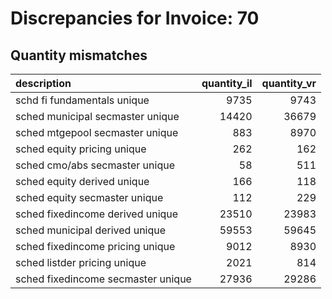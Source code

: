 # Discrepancies for Invoice: 70

## Quantity mismatches

| description                        |   quantity_il |   quantity_vr |
|:-----------------------------------|--------------:|--------------:|
| schd fi fundamentals unique        |          9735 |          9743 |
| sched municipal secmaster unique   |         14420 |         36679 |
| sched mtgepool secmaster unique    |           883 |          8970 |
| sched equity pricing unique        |           262 |           162 |
| sched cmo/abs secmaster unique     |            58 |           511 |
| sched equity derived unique        |           166 |           118 |
| sched equity secmaster unique      |           112 |           229 |
| sched fixedincome derived unique   |         23510 |         23983 |
| sched municipal derived unique     |         59553 |         59645 |
| sched fixedincome pricing unique   |          9012 |          8930 |
| sched listder pricing unique       |          2021 |           814 |
| sched fixedincome secmaster unique |         27936 |         29286 |
